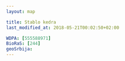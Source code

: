```yaml
---
layout: map

title: Stablo kedra
last_modified_at: 2018-05-21T00:02:50+02:00

WDPA: [555588971]
BioRaS: [244]
geoSrbija:
---
```

